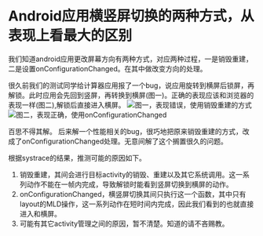 # Android应用横竖屏切换的两种方式，从表现上看最大的区别
我们知道android应用更改屏幕方向有两种方式，对应两种过程，一是销毁重建，二是设置onConfigurationChanged。在其中做改变方向的处理。

很久前我们的测试同学给计算器应用报了一个bug，说应用旋转到横屏后锁屏，再解锁。此时应用会先回到竖屏，再转换到横屏(图一)。正确的表现应该和浏览器的表现一样(图二),解锁后直接进入横屏。
![图一，表现错误，使用销毁重建的方式](http://i.imgur.com/m9kqNuh.gif)
![图二，表现正确，使用onConfigurationChanged](http://i.imgur.com/jsswjwK.gif)


百思不得其解。
后来解一个性能相关的bug，很巧地把原来销毁重建的方式，改成了onConfigurationChanged处理。无意间解了这个搁置很久的问题。

根据systrace的结果，推测可能的原因如下。
1. 销毁重建，其间会进行目标activity的销毁、重建以及其它系统调用。这一系列动作不能在一帧内完成，导致解锁时能看到竖屏切换到横屏的动作。
2. onConfigurationChanged，横竖屏切换其间只执行这一个函数，其中只有layout的MLD操作，这一系列动作在短时间内完成，因此我们看到的也就直接进入和横屏。
3. 可能有其它activity管理之间的原因，暂不清楚。知道的请不吝赐教。


